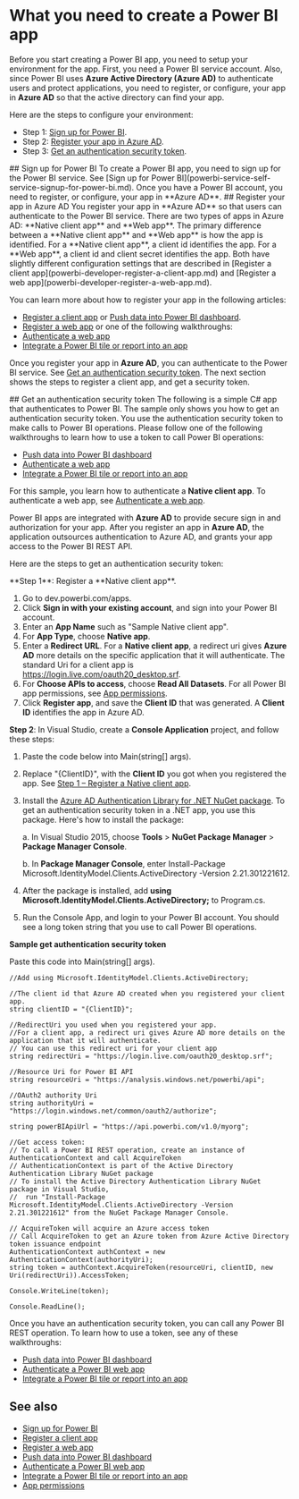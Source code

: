 <properties
   pageTitle="What you need to create an app"
   description="What you need to create an app"
   services="powerbi"
   documentationCenter=""
   authors="dvana"
   manager="mblythe"
   editor=""
   tags=""
   qualityFocus="no"
   qualityDate=""/>

<tags
   ms.service="powerbi"
   ms.devlang="NA"
   ms.topic="get-started-article"
   ms.tgt_pltfrm="NA"
   ms.workload="powerbi"
   ms.date="04/12/2016"
   ms.author="derrickv"/>

# What you need to create a Power BI app

Before you start creating a Power BI app, you need to setup your environment for the app. First, you need a Power BI service account. Also, since Power BI uses **Azure Active Directory (Azure AD)** to authenticate users and protect applications, you need to register, or configure, your app in **Azure AD** so that the active directory can find your app.

Here are the steps to configure your environment:

-	Step 1: [Sign up for Power BI](#signup).
-	Step 2: [Register your app in Azure AD](#register).
-	Step 3: [Get an authentication security token](#token).

<a name="signup"/>
## Sign up for Power BI
To create a Power BI app, you need to sign up for the Power BI service. See [Sign up for Power BI](powerbi-service-self-service-signup-for-power-bi.md). Once you have a Power BI account, you need to register, or configure, your app in **Azure AD**.

<a name="register"/>
## Register your app in Azure AD
You register your app in **Azure AD** so that users can authenticate to the Power BI service. There are two types of apps in Azure AD: **Native client app** and **Web app**. The primary difference between a **Native client app** and **Web app** is how the app is identified. For a **Native client app**, a client id identifies the app. For a **Web app**, a client id and client secret identifies the app. Both have slightly different configuration settings that are described in [Register a client app](powerbi-developer-register-a-client-app.md) and [Register a web app](powerbi-developer-register-a-web-app.md).

You can learn more about how to register your app in the following articles:

-	[Register a client app](powerbi-developer-register-a-client-app.md) or [Push data into Power BI dashboard](powerbi-developer-walkthrough-push-data.md).
-	[Register a web app](powerbi-developer-register-a-web-app.md) or one of the following walkthroughs:
  -	[Authenticate a web app](powerbi-developer-authenticate-a-web-app.md)
  -	[Integrate a Power BI tile or report into an app](powerbi-developer-integrate-a-power-bi-tile-or-report.md)

Once you register your app in **Azure AD**, you can authenticate to the Power BI service. See [Get an authentication security token](#token).  The next section shows the steps to register a client app, and get a security token.

<a name="token"/>
## Get an authentication security token
The following is a simple C# app that authenticates to Power BI. The sample only shows you how to get an authentication security token. You use the authentication security token to make calls to Power BI operations. Please follow one of the following walkthroughs to learn how to use a token to call Power BI operations:

-	[Push data into Power BI dashboard](powerbi-developer-walkthrough-push-data.md)
-	[Authenticate a web app](powerbi-developer-authenticate-a-web-app.md)
-	[Integrate a Power BI tile or report into an app](powerbi-developer-integrate-a-power-bi-tile-or-report.md)

For this sample, you learn how to authenticate a **Native client app**. To authenticate a web app, see [Authenticate a web app](powerbi-developer-authenticate-a-web-app.md).

Power BI apps are integrated with **Azure AD** to provide secure sign in and authorization for your app. After you register an app in **Azure AD**, the application outsources authentication to Azure AD, and grants your app access to the Power BI REST API.

Here are the steps to get an authentication security token:

<a name="register_1"/>
**Step 1**: Register a **Native client app**.

1. Go to dev.powerbi.com/apps.
2. Click **Sign in with your existing account**, and sign into your Power BI account.
3. Enter an **App Name** such as "Sample Native client app".
4. For **App Type**, choose **Native app**.
5. Enter a **Redirect URL**. For a **Native client app**, a redirect uri gives **Azure AD** more details on the specific application that it will authenticate. The standard Uri for a client app is https://login.live.com/oauth20_desktop.srf.
6. For **Choose APIs to access**, choose **Read All Datasets**. For all Power BI app permissions, see [App permissions](powerbi-developer-power-bi-permissions.md).
7. Click **Register app**, and save the **Client ID** that was generated. A **Client ID** identifies the app in Azure AD.

**Step 2**: In Visual Studio, create a **Console Application** project, and follow these steps:

1.	Paste the code below into Main(string[] args).
2.	Replace "{ClientID}", with the **Client ID** you got when you registered the app. See [Step 1 – Register a Native client app](#register_1).
3.	Install the [Azure AD Authentication Library for .NET NuGet package](https://www.nuget.org/packages/Microsoft.IdentityModel.Clients.ActiveDirectory/). To get an authentication security token in a .NET app, you use this package. Here's how to install the package:

    a. In Visual Studio 2015, choose **Tools** > **NuGet Package Manager** > **Package Manager Console**.

    b. In **Package Manager Console**, enter Install-Package Microsoft.IdentityModel.Clients.ActiveDirectory -Version 2.21.301221612.

4.	After the package is installed, add **using Microsoft.IdentityModel.Clients.ActiveDirectory;** to Program.cs.
5.	Run the Console App, and login to your Power BI account. You should see a long token string that you use to call Power BI operations.

**Sample get authentication security token**

Paste this code into Main(string[] args).

    //Add using Microsoft.IdentityModel.Clients.ActiveDirectory;

    //The client id that Azure AD created when you registered your client app.
    string clientID = "{ClientID}";

    //RedirectUri you used when you registered your app.
    //For a client app, a redirect uri gives Azure AD more details on the application that it will authenticate.
    // You can use this redirect uri for your client app
    string redirectUri = "https://login.live.com/oauth20_desktop.srf";

    //Resource Uri for Power BI API
    string resourceUri = "https://analysis.windows.net/powerbi/api";

    //OAuth2 authority Uri
    string authorityUri = "https://login.windows.net/common/oauth2/authorize";

    string powerBIApiUrl = "https://api.powerbi.com/v1.0/myorg";

    //Get access token:
    // To call a Power BI REST operation, create an instance of AuthenticationContext and call AcquireToken
    // AuthenticationContext is part of the Active Directory Authentication Library NuGet package
    // To install the Active Directory Authentication Library NuGet package in Visual Studio,
    //  run "Install-Package Microsoft.IdentityModel.Clients.ActiveDirectory -Version 2.21.301221612" from the NuGet Package Manager Console.

    // AcquireToken will acquire an Azure access token
    // Call AcquireToken to get an Azure token from Azure Active Directory token issuance endpoint
    AuthenticationContext authContext = new AuthenticationContext(authorityUri);
    string token = authContext.AcquireToken(resourceUri, clientID, new Uri(redirectUri)).AccessToken;

    Console.WriteLine(token);

    Console.ReadLine();

Once you have an authentication security token, you can call any Power BI REST operation. To learn how to use a token, see any of these walkthroughs:

-	[Push data into Power BI dashboard](powerbi-developer-walkthrough-push-data.md)
-	[Authenticate a Power BI web app](powerbi-developer-authenticate-a-web-app.md)
-	[Integrate a Power BI tile or report into an app](powerbi-developer-integrate-a-power-bi-tile-or-report.md)

## See also
- [Sign up for Power BI](powerbi-service-self-service-signup-for-power-bi.md)
- [Register a client app](powerbi-developer-register-a-client-app.md)
- [Register a web app](powerbi-developer-register-a-web-app.md)
- [Push data into Power BI dashboard](powerbi-developer-walkthrough-push-data.md)
-	[Authenticate a Power BI web app](powerbi-developer-authenticate-a-web-app.md)
- [Integrate a Power BI tile or report into an app](powerbi-developer-integrate-a-power-bi-tile-or-report.md)
- [App permissions](powerbi-developer-power-bi-permissions.md)

